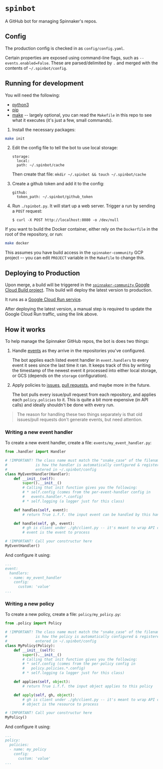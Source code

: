 # `spinbot`

A GitHub bot for managing Spinnaker's repos.

## Config

The production config is checked in as `config/config.yaml`.

Certain properties are exposed using command-line flags, such as
`--events.enabled=False`. These are parsed/delimited by `.` and merged with the
contents of `~/.spinbot/config`.

## Running for development

You will need the following:

* [python3](https://www.python.org/download/releases/3.0/)
* [pip](https://pypi.org/project/pip/#description)
* [make](https://www.gnu.org/software/make/) -- largely optional, you can read
  the `Makefile` in this repo to see what it executes (it's just a few, small
  commands).

1. Install the necessary packages:

  ```bash
  make init
  ```

2. Edit the config file to tell the bot to use local storage:

   ```
   storage:
     local:
     path: ~/.spinbot/cache
   ```

   Then create that file: `mkdir ~/.spinbot && touch ~/.spinbot/cache`

3. Create a github token and add it to the config:

   ```
   github:
     token_path: ~/.spinbot/github_token
   ```

4. Run `./spinbot.py`. It will start up a web server. Trigger a run by
   sending a `POST` request:
   
   `$ curl -X POST http://localhost:8080 -o /dev/null` 

If you want to build the Docker container, either rely on the `Dockerfile` in
the root of the repository, or run:

```bash
make docker
```

This assumes you have build access in the `spinnaker-community` GCP project
-- you can edit `PROJECT` variable in the `Makefile` to change this.

## Deploying to Production

Upon merge, a build will be triggered in the [`spinnaker-community` Google Cloud
Build project](https://console.cloud.google.com/cloud-build?project=spinnaker-community).
This build will deploy the latest version to production.

It runs as a [Google Cloud Run service](https://console.cloud.google.com/run/detail/us-central1/spinbot/revisions?project=spinnaker-community). 

After deploying the latest version, a manual step is required to update the Google Cloud Run traffic, using the link above. 


## How it works

To help manage the Spinnaker GitHub repos, the bot is does two things:

1. Handle [events](https://developer.github.com/v3/activity/events/) as
   they arrive in the repositories you've configured.

   The bot applies each listed event handler in `event.handlers` to every event
   it sees since the last time it ran. It keeps track of this by writing the
   timestamp of the newest event it processed into either local storage, or GCS
   (depends on the `storage` configuration).

2. Apply policies to [issues](https://developer.github.com/v3/issues/), [pull
   requests](https://developer.github.com/v3/pulls/), and maybe more in the
   future.

   The bot pulls every issue/pull request from each repository, and applies
   each `policy.policies` to it. This is quite a bit more expensive (in API
   calls) and ideally shouldn't be done with every run.

> The reason for handling these two things separately is that old issues/pull
> requests don't generate events, but need attention.

### Writing a new event handler

To create a new event handler, create a file: `events/my_event_handler.py`:

```python
from .handler import Handler

# !IMPORTANT! The class name must match the "snake_case" of the filename. This
#             is how the handler is automatically configured & registered when
#             entered in ~/.spinbot/config
class MyEventHandler(Handler):
    def __init__(self):
        super().__init__()
        # Calling that init function gives you the following:
        # * self.config (comes from the per-event-handler config in
        #   events.handler.*.config)
        # * self.logging (a logger just for this class)

    def handles(self, event):
        # return True i.f.f. the input event can be handled by this handler

    def handle(self, gh, event):
        # gh is client under ./gh/client.py -- it's meant to wrap API calls
        # event is the event to process

# !IMPORTANT! Call your constructur here
MyEventHandler()
```

And configure it using:

```yaml
...
event:
  handlers:
  - name: my_event_handler
    config:
      custom: 'value'
...
```

### Writing a new policy

To create a new policy, create a file: `policy/my_policy.py`:

```python
from .policy import Policy

# !IMPORTANT! The class name must match the "snake_case" of the filename. This
#             is how the policy is automatically configured & registered when
#             entered in ~/.spinbot/config
class MyPolicy(Policy):
    def __init__(self):
        super().__init__()
        # Calling that init function gives you the following:
        # * self.config (comes from the per-policy config in
        #   policy.policies.*.config)
        # * self.logging (a logger just for this class)

    def applies(self, object):
        # return True i.f.f. the input object applies to this policy

    def apply(self, gh, object):
        # gh is client under ./gh/client.py -- it's meant to wrap API calls
        # object is the resource to process

# !IMPORTANT! Call your constructur here
MyPolicy()
```

And configure it using:

```yaml
...
policy:
  policies:
  - name: my_policy
    config:
      custom: 'value'
...
```
